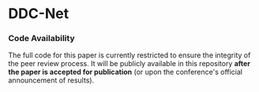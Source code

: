 # DDC-Net

### Code Availability  
The full code for this paper is currently restricted to ensure the integrity of the peer review process. It will be publicly available in this repository **after the paper is accepted for publication** (or upon the conference's official announcement of results).  
